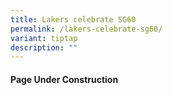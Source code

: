 ```yaml
---
title: Lakers celebrate SG60
permalink: /lakers-celebrate-sg60/
variant: tiptap
description: ""
---
```

<h4>Page Under Construction</h4>
<p></p>